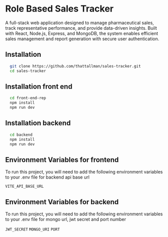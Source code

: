 
# Role Based Sales Tracker

A full-stack web application designed to manage pharmaceutical sales, track representative performance, and provide data-driven insights. Built with React, Node.js, Express, and MongoDB, the system enables efficient sales management and report generation with secure user authentication.


## Installation

```bash
  git clone https://github.com/thattallman/sales-tracker.git
  cd sales-tracker
```

## Installation front end 

```bash
  cd front-end-rep
  npm install 
  npm run dev
```
## Installation backend 

```bash
  cd backend
  npm install 
  npm run dev
```

    
## Environment Variables for frontend 

To run this project, you will need to add the following environment variables to your .env file for backend api base url

`VITE_API_BASE_URL`

## Environment Variables for backend

To run this project, you will need to add the following environment variables to your .env file for mongo url, jwt secret and port number 

`JWT_SECRET`
`MONGO_URI`
`PORT`



